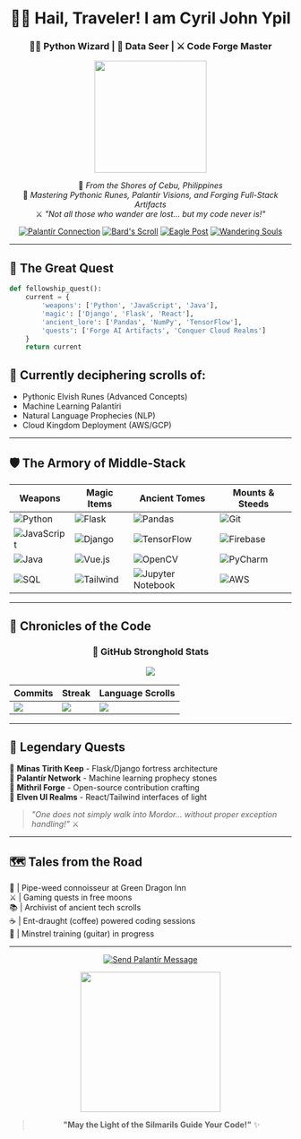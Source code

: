 <div align="center">
  
# 🧝‍♂️ Hail, Traveler! I am Cyril John Ypil  
### 🧙‍♂️ Python Wizard | 🔮 Data Seer | ⚔️ Code Forge Master

<img src="https://media.giphy.com/media/3o7TKsQ8UQ4l4LhGz6/giphy.gif" width="200"/>

🌄 *From the Shores of Cebu, Philippines*  
📜 *Mastering Pythonic Runes, Palantír Visions, and Forging Full-Stack Artifacts*  
⚔️ *"Not all those who wander are lost... but my code never is!"*

[![Palantír Connection](https://img.shields.io/badge/LinkedIn-Connect-0d5c0d?style=for-the-badge&logo=linkedin&logoColor=white&labelColor=2c7a2c)](http://linkedin.com/in/cyril-john-ypil-030b52299)
[![Bard's Scroll](https://img.shields.io/badge/YouTube-Subscribe-cc241d?style=for-the-badge&logo=youtube&logoColor=white)](https://www.youtube.com/@cyrilypil)
[![Eagle Post](https://img.shields.io/badge/Twitter-Follow-1DA1F2?style=for-the-badge&logo=twitter&logoColor=white)](https://x.com/cryoyohan)
[![Wandering Souls](https://komarev.com/ghpvc/?username=CryoYohan&label=Wandering%20Souls&color=2c7a2c&style=for-the-badge)](https://github.com/CryoYohan)

</div>

---

## 🔮 The Great Quest

```python
def fellowship_quest():
    current = {
        'weapons': ['Python', 'JavaScript', 'Java'], 
        'magic': ['Django', 'Flask', 'React'],
        'ancient_lore': ['Pandas', 'NumPy', 'TensorFlow'],
        'quests': ['Forge AI Artifacts', 'Conquer Cloud Realms']
    }
    return current
```
## 📜 Currently deciphering scrolls of:

- Pythonic Elvish Runes (Advanced Concepts)  
- Machine Learning Palantíri  
- Natural Language Prophecies (NLP)  
- Cloud Kingdom Deployment (AWS/GCP)  

---

## 🛡️ The Armory of Middle-Stack

| **Weapons** | **Magic Items** | **Ancient Tomes** | **Mounts & Steeds** |
|-------------|-----------------|-------------------|---------------------|
| ![Python](https://img.shields.io/badge/python-%233776AB?style=for-the-badge&logo=python&logoColor=ffd343) | ![Flask](https://img.shields.io/badge/flask-%23000.svg?style=for-the-badge&logo=flask&logoColor=white) | ![Pandas](https://img.shields.io/badge/pandas-%23150458.svg?style=for-the-badge&logo=pandas&logoColor=white) | ![Git](https://img.shields.io/badge/git-%23F05033.svg?style=for-the-badge&logo=git&logoColor=white) |
| ![JavaScript](https://img.shields.io/badge/javascript-%23323330.svg?style=for-the-badge&logo=javascript&logoColor=%23F7DF1E) | ![Django](https://img.shields.io/badge/django-%23092E20.svg?style=for-the-badge&logo=django&logoColor=white) | ![TensorFlow](https://img.shields.io/badge/TensorFlow-%23FF6F00.svg?style=for-the-badge&logo=TensorFlow&logoColor=white) | ![Firebase](https://img.shields.io/badge/firebase-%23039BE5.svg?style=for-the-badge&logo=firebase) |
| ![Java](https://img.shields.io/badge/java-%23ED8B00.svg?style=for-the-badge&logo=openjdk&logoColor=white) | ![Vue.js](https://img.shields.io/badge/vuejs-%2335495e.svg?style=for-the-badge&logo=vuedotjs&logoColor=%234FC08D) | ![OpenCV](https://img.shields.io/badge/opencv-%23white.svg?style=for-the-badge&logo=opencv&logoColor=white) | ![PyCharm](https://img.shields.io/badge/pycharm-143?style=for-the-badge&logo=pycharm&logoColor=black&color=black&labelColor=green) |
| ![SQL](https://img.shields.io/badge/sql-%23F29111?style=for-the-badge&logo=mysql&logoColor=white) | ![Tailwind](https://img.shields.io/badge/tailwindcss-%2338B2AC.svg?style=for-the-badge&logo=tailwind-css&logoColor=white) | ![Jupyter Notebook](https://img.shields.io/badge/jupyter-%23FA0F00.svg?style=for-the-badge&logo=jupyter&logoColor=white) | ![AWS](https://img.shields.io/badge/AWS-%23FF9900.svg?style=for-the-badge&logo=amazon-aws&logoColor=white) |

---

## 📜 Chronicles of the Code

<div align="center">

### 🏰 GitHub Stronghold Stats
  
![](https://github-readme-activity-graph.vercel.app/graph?username=CryoYohan&theme=merko&area=true&hide_border=true&custom_title=Path%20of%20the%20Commit%20Wizard)
  
| **Commits** | **Streak** | **Language Scrolls** |
|-------------|------------|----------------------|
| ![](https://github-readme-stats.vercel.app/api?username=CryoYohan&show_icons=true&theme=merko&include_all_commits=true&count_private=true) | ![](https://github-readme-streak-stats.herokuapp.com/?user=CryoYohan&theme=merko) | ![](https://github-readme-stats.vercel.app/api/top-langs/?username=CryoYohan&layout=compact&theme=merko) |

</div>

---

## 🏹 Legendary Quests

🔹 **Minas Tirith Keep** - Flask/Django fortress architecture  
🔹 **Palantír Network** - Machine learning prophecy stones  
🔹 **Mithril Forge** - Open-source contribution crafting  
🔹 **Elven UI Realms** - React/Tailwind interfaces of light  

> *"One does not simply walk into Mordor... without proper exception handling!"* ⚔️

---

## 🗺️ Tales from the Road

🍻 | Pipe-weed connoisseur at Green Dragon Inn  
⚔️ | Gaming quests in free moons  
📚 | Archivist of ancient tech scrolls  
☕ | Ent-draught (coffee) powered coding sessions  
🎸 | Minstrel training (guitar) in progress  

---

<div align="center">
  
[![Send Palantír Message](https://img.shields.io/badge/Email-%20Send%20Owl-2c7a2c?style=for-the-badge&logo=minutemailer&logoColor=white)](mailto:your-email@example.com)
  
<img src="https://media.giphy.com/media/12p0O8nP5sL2w8/giphy.gif" width="250">
  
> **"May the Light of the Silmarils Guide Your Code!"** ✨

</div>
